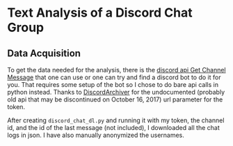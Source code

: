 
Text Analysis of a Discord Chat Group
=====================================

Data Acquisition
----------------

To get the data needed for the analysis, there is the [discord api Get Channel Message](https://discordapp.com/developers/docs/resources/channel#get-channel-messages) that one can use or one can try and find a discord bot to do it for you. That requires some setup of the bot so I chose to do bare api calls in python instead. Thanks to [DiscordArchiver](https://github.com/Jiiks/DiscordArchiver/blob/master/DiscordArchiver/Program.cs#L15) for the undocumented (probably old api that may be discontinued on October 16, 2017) url parameter for the token.

After creating `discord_chat_dl.py` and running it with my token, the channel id, and the id of the last message (not included), I downloaded all the chat logs in json. I have also manually anonymized the usernames.
